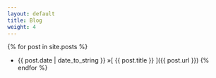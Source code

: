 ```yaml
---
layout: default
title: Blog
weight: 4
---
```


{% for post in site.posts %}
* {{ post.date | date_to_string }} &raquo;[ {{ post.title }} ]({{ post.url }})
{% endfor %}
